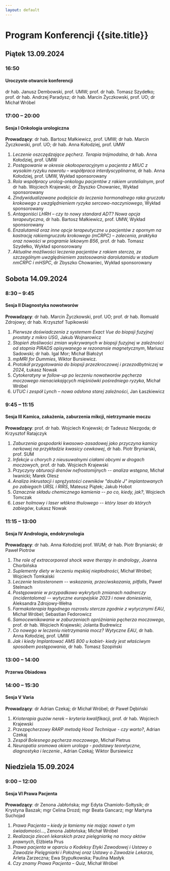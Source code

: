 ```yaml
---
layout: default
---
```


Program Konferencji {{site.title}}
===

Piątek 13.09.2024
---

### 16:50
#### Uroczyste otwarcie konferencji
dr hab. Janusz Dembowski, prof. UMW; prof. dr hab. Tomasz Szydełko; prof. dr hab. Andrzej Paradysz; dr hab. Marcin Życzkowski, prof. UO; dr Michał Wróbel

### 17:00 – 20:00
#### Sesja I Onkologia urologiczna
**Prowadzący**: dr hab. Bartosz Małkiewicz, prof. UMW; dr hab. Marcin Życzkowski, prof. UO; dr hab. Anna Kołodziej, prof. UMW

1.	*Leczenie oszczędzające pęcherz. Terapia trójmodalna*, dr hab. Anna Kołodziej, prof. UMW
2.	*Postępowanie w okresie okołooperacyjnym u pacjenta z MIUC z wysokim ryzyku nawrotu – współpraca interdyscyplinarna*, dr hab. Anna Kołodziej, prof. UMW, Wykład sponsorowany
3.	*Rola współpracy urolog-onkologu pacjentów z rakiem urotelialnym*, prof dr hab. Wojciech Krajewski; dr Zbyszko Chowaniec, Wykład sponsorowany
4.	*Zindywidualizowane podejście do leczenia hormonalnego raka gruczołu krokowego z uwzględnieniem ryzyka sercowo-naczyniowego*, Wykład sponsorowany
5.	*Antagoniści LHRH – czy to nowy standard ADT? Nowa opcja terapeutyczna*, dr hab. Bartosz Małkiewicz, prof. UMW, Wykład sponsorowany
6.	*Enzalutamid oraz inne opcje terapeutyczne u pacjentów z opornym na kastrację rakiemgruczołu krokowego (mCRPC) – zalecenia, praktyka oraz nowości w programie lekowym B56*, prof. dr hab. Tomasz Szydełko, Wykład sponsorowany
7.	*Aktualne możliwości leczenia pacjentów z rakiem stercza, ze szczególnym uwzględnieniem zastosowania darolutamidu w stadium nmCRPC i mHSPC*, dr Zbyszko Chowaniec, Wykład sponsorowany

Sobota 14.09.2024
---

### 8:30 – 9:45
#### Sesja II Diagnostyka nowotworów
**Prowadzący**: dr hab. Marcin Życzkowski, prof. UO; prof. dr hab. Romuald Zdrojowy; dr hab. Krzysztof Tupikowski

1.	*Pierwsze doświadczenia z systemem Exact Vue do biopsji fuzyjnej prostaty z mikro USG*, Jakub Wojnarowicz
2.	*Stopień złośliwości zmian wykrywanych w biopsji fuzyjnej w zależności od stopnia PIRADS opisywanego w rezonansie magnetycznym*, Mariusz Sadowski; dr hab. Igal Mor; Michał Białożyt
3.	*mpMRI for Dummies*, Wiktor Bursiewicz.
4.	*Protokół przygotowania do biopsji przezkroczowej i przezodbytniczej w 2024*, Łukasz Nowak
5.	*Cytokeratyny w follow-up po leczeniu nowotworów pęcherza moczowego nienaciekających mięśniówki pośredniego ryzyka*, Michał Wróbel
6.	*UTUC i zespół Lynch – nowa odsłona starej zależności*, Jan Łaszkiewicz

### 9:45 – 11:15
#### Sesja III Kamica, zakażenia, zaburzenia mikcji, nietrzymanie moczu
**Prowadzący**: prof. dr hab. Wojciech Krajewski; dr Tadeusz Niezgoda; dr Krzysztof Ratajczyk

1.	*Zaburzenia gospodarki kwasowo-zasadowej jako przyczyna kamicy nerkowej na przykładzie kwasicy cewkowej*, dr hab. Piotr Bryniarski, prof. SUM
2.	*Infekcje u chorych z nieusuwalnymi ciałami obcymi w drogach moczowych*, prof. dr hab. Wojciech Krajewski
3.	*Przyczyny obturacji drenów nefrostomijnych -- analiza wstępna*, Michał Iwanicki; Marek Olesz
4.	*Analiza inkrustacji i sprężystości cewników "double J" implantowanych po zabiegach URSL i RIRS*, Mateusz Piątek; Jakub Hobot
5.	*Oznacznie składu chemicznego kamienia -- po co, kiedy, jak?*, Wojciech Tomczak
6.	*Laser holmowy i laser włókna thulowego -- który laser do których zabiegów*, Łukasz Nowak

### 11:15 – 13:00
#### Sesja IV Andrologia, endokrynologia
**Prowadzący**: dr hab. Anna Kołodziej prof. WUM; dr hab. Piotr Bryniarski; dr Paweł Piotrów

1.	*The role of extracorporeal shock wave therapy in andrology*, Joanna Chorbińska 
2.	*Suplementy diety w leczeniu męskiej niepłodności*, Michał Wróbel; Wojciech Tomkalski
3.	*Leczenie testosteronem -- wskazania, przeciwskazania, pitfalls*, Paweł Stelmach 
4.	*Postępowanie w przypadkowo wykrytych zmianach nadnerczy (incidentaloma) -- wytyczne europejskie 2023 i nowe doniesienia*, Aleksandra Zdrojowy-Wełna
5.	*Farmakoterapia łagodnego rozrostu stercza zgodnie z wytycznymi EAU*, Michał Wróbel; Sebastian Fedorowicz
6.	*Samocewnikowanie w zaburzeniach opróżniania pęcherza moczowego*, prof. dr hab. Wojciech Krajewski; Jolanta Budrewicz
7.	*Co nowego w leczeniu nietrzymania mocz? Wytyczne EAU*, dr hab. Anna Kołodziej, prof. UMW
8.	*Jak i kiedy Implantować AMS 800 u kobiet- kiedy jest właściwym sposobem postępowania*, dr hab. Tomasz Szopiński

### 13:00 – 14:00
#### Przerwa Obiadowa 

### 14:00 – 15:30
#### Sesja V Varia
**Prowadzący**: dr Adrian Czekaj; dr Michał Wróbel; dr Paweł Dębiński

1.	*Krioterapia guzów nerek – kryteria kwalifikacji*, prof. dr hab. Wojciech Krajewski 
2.	*Przezpęcherzowy RARP metodą Hood Technique - czy warto?*, Adrian Czekaj
3.	*Zespół Bolesnego pęcherza moczowego*, Michał Pietrus
4.	*Neuropatia sromowa okiem urologa - podstawy teoretyczne, diagnostyka i leczenie.*, Adrian Czekaj; Wiktor Bursiewicz

Niedziela 15.09.2024
---

### 9:00 – 12:00
#### Sesja VI Prawa Pacjenta
**Prowadzący**: dr Zenona Jabłońska; mgr Edyta Chamioło-Sołtysik; dr Krystyna Baszak; mgr Celina Drozd; mgr Beata Gancarz; mgr Martyna Suchojad

1.	*Prawa Pacjenta – kiedy je łamiemy nie mając nawet o tym świadomości…*, Zenona Jabłońska; Michał Wróbel
2.	*Realizacja zleceń lekarskich przez pielęgniarkę na mocy aktów prawnych*, Elżbieta Prus
3.	*Prawa pacjenta w oparciu o Kodeksy Etyki Zawodowej i Ustawy o Zawodzie Pielęgniarki i Położnej oraz Ustawy o Zawodzie Lekarza*, Arleta Zarzeczna; Ewa Stypułkowska; Paulina Masłyk
4.	*Czy znamy Prawa Pacjenta – Quiz*, Michał Wróbel
